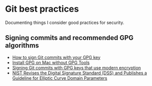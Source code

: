 # Git best practices
Documenting things I consider good practices for security.

## Signing commits and recommended GPG algorithms
* [How to sign Git commits with your GPG key](https://mikeross.xyz/how-to-sign-git-commits-with-gpg-key/)
* [Install GPG on Mac without GPG Tools](https://mikeross.xyz/gpg-without-gpgtools-on-mac/)
* [Signing Git commits with GPG keys that use modern encryption](https://dev.to/benjaminblack/signing-git-commits-with-modern-encryption-1koh)
* [NIST Revises the Digital Signature Standard (DSS) and Publishes a Guideline for Elliptic Curve Domain Parameters](https://csrc.nist.gov/news/2023/nist-releases-fips-186-5-and-sp-800-186)
